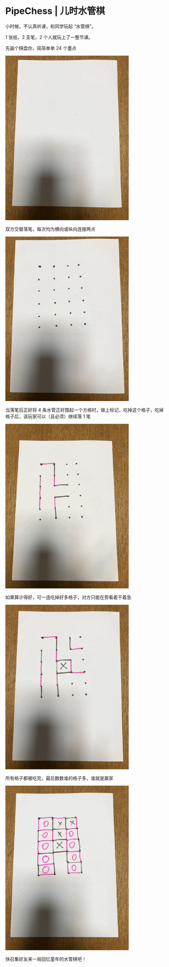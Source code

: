 # PipeChess | 儿时水管棋

小时候，不认真听课，和同学玩起 “水管棋”。 

1 张纸，2 支笔，2 个人就玩上了一整节课。 

先画个棋盘你，简简单单 24 个墨点

![](https://github.com/taojy123/PipeChess/raw/master/static/img/t01.gif)
 

双方交替落笔，每次均为横向或纵向连接两点

![](https://github.com/taojy123/PipeChess/raw/master/static/img/t02.gif)


当落笔后正好将 4 条水管正好围起一个方格时，做上标记，吃掉这个格子，吃掉格子后，该玩家可以（且必须）继续落 1 笔

![](https://github.com/taojy123/PipeChess/raw/master/static/img/t03.gif)


如果算计得好，可一连吃掉好多格子，对方只能在旁看着干着急

![](https://github.com/taojy123/PipeChess/raw/master/static/img/t04.gif)


所有格子都被吃完，最后数数谁的格子多，谁就是赢家

![](https://github.com/taojy123/PipeChess/raw/master/static/img/t05.gif)
 

快召集好友来一局回忆童年的水管棋吧！ 
